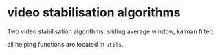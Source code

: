 # video stabilisation algorithms

Two video stabilisation algorithms:
sliding average window, kalman filter;

all helping functions are located in `utils`.
